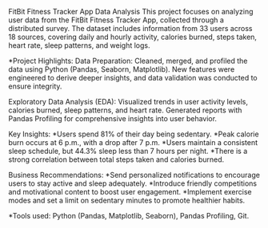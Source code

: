FitBit Fitness Tracker App Data Analysis
This project focuses on analyzing user data from the FitBit Fitness Tracker App, collected through a distributed survey. The dataset includes information from 33 users across 18 sources, covering daily and hourly activity, calories burned, steps taken, heart rate, sleep patterns, and weight logs.

*Project Highlights:
Data Preparation: Cleaned, merged, and profiled the data using Python (Pandas, Seaborn, Matplotlib). New features were engineered to derive deeper insights, and data validation was conducted to ensure integrity.

Exploratory Data Analysis (EDA): Visualized trends in user activity levels, calories burned, sleep patterns, and heart rate. 
Generated reports with Pandas Profiling for comprehensive insights into user behavior.


Key Insights:
*Users spend 81% of their day being sedentary.
*Peak calorie burn occurs at 6 p.m., with a drop after 7 p.m.
*Users maintain a consistent sleep schedule, but 44.3% sleep less than 7 hours per night.
*There is a strong correlation between total steps taken and calories burned.

Business Recommendations:
*Send personalized notifications to encourage users to stay active and sleep adequately.
*Introduce friendly competitions and motivational content to boost user engagement.
*Implement exercise modes and set a limit on sedentary minutes to promote healthier habits.

*Tools used: Python (Pandas, Matplotlib, Seaborn), Pandas Profiling, Git.
